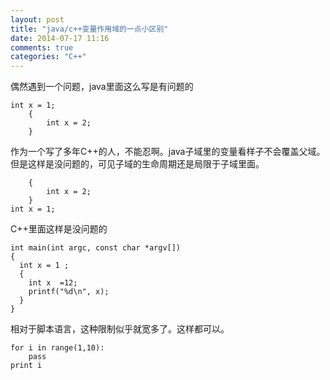 ```yaml
---
layout: post
title: "java/c++变量作用域的一点小区别"
date: 2014-07-17 11:16
comments: true
categories: "C++"
---
```


  偶然遇到一个问题，java里面这么写是有问题的
	
	int x = 1;
		{
			int x = 2;
		}

  作为一个写了多年C++的人，不能忍啊。java子域里的变量看样子不会覆盖父域。但是这样是没问题的，可见子域的生命周期还是局限于子域里面。

		{
			int x = 2;
		}
  	int x = 1;

  C++里面这样是没问题的

	int main(int argc, const char *argv[])
	{
	  int x = 1 ;
	  {
	    int x  =12;
	    printf("%d\n", x);
	  }
	}

  相对于脚本语言，这种限制似乎就宽多了。这样都可以。

  	for i in range(1,10):
    	pass
	print i
